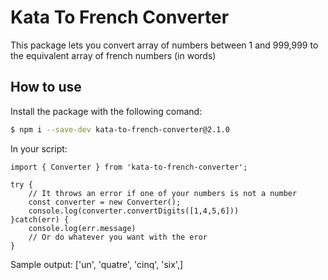 # Kata To French Converter

This package lets you convert array of numbers between 1 and 999,999 to the equivalent array of french numbers (in words)

## How to use

Install the package with the following comand:

```bash
$ npm i --save-dev kata-to-french-converter@2.1.0
```

In your script:

```
import { Converter } from 'kata-to-french-converter';

try {
    // It throws an error if one of your numbers is not a number
    const converter = new Converter();
    console.log(converter.convertDigits([1,4,5,6]))
}catch(err) {
    console.log(err.message)
    // Or do whatever you want with the eror
}
```

Sample output: ['un', 'quatre', 'cinq', 'six',]
